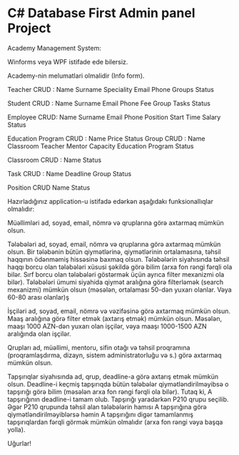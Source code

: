 # C# Database First Admin panel Project

Academy Management System:

Winforms veya WPF istifade ede bilersiz.

Academy-nin melumatlari olmalidir (Info form). 

Teacher CRUD :
Name
Surname
Speciality
Email
Phone
Groups
Status

Student CRUD :
Name
Surname
Email
Phone
Fee
Group
Tasks
Status

Employee CRUD: 
Name
Surname
Email
Phone
Position
Start Time
Salary
Status

Education 	Program CRUD :
Name
Price
Status
Group CRUD :
Name
Classroom
Teacher
Mentor
Capacity
Education Program
Status



Classroom CRUD :
Name
Status

Task CRUD :
Name
Deadline
Group
Status

Position CRUD
Name
Status



Hazırladığınız application-u istifadə edərkən aşağıdakı funksionallıqlar olmalıdır:

Müəllimləri ad, soyad, email, nömrə və qruplarına görə axtarmaq mümkün olsun. 

Tələbələri ad, soyad, email, nömrə və qruplarına görə axtarmaq mümkün olsun. Bir tələbənin bütün qiymətlərinə, qiymətlərinin ortalamasına, təhsil haqqının ödənməmiş hissəsinə baxmaq olsun. Tələbələrin siyahısında təhsil haqqı borcu olan tələbələri xüsusi şəkildə görə bilim (arxa fon rəngi fərqli ola bilər. Sırf borcu olan tələbələri göstərmək üçün ayrıca filter mexanizmi ola bilər). Tələbələri ümumi siyahida qiymət aralığına görə filterləmək (search mexanizmi) mümkün olsun (məsələn, ortalaması 50-dən yuxarı olanlar. Vəya 60-80 arası olanlar)ş

İşçiləri ad, soyad, email, nömrə və vəzifəsinə görə axtarmaq mümkün olsun. Maaş aralığına görə filter etmək (axtarış etmək) mümkün olsun. Məsələn, maaşı 1000 AZN-dən yuxarı olan işçilər, vəya maaşı 1000-1500 AZN aralığında olan işçilər.

Qrupları ad, müəllimi, mentoru, sifin otağı və təhsil proqramına (proqramlaşdırma, dizayn, sistem administratorluğu və s.) görə axtarmaq mümkün olsun.

Tapşırıqlar siyahısında ad, qrup, deadline-a görə axtarış etmək mümkün olsun. Deadline-i keçmiş tapşırıqda bütün tələbələr qiymətləndirilməyibsə o tapşırığı görə bilim (məsələn arxa fon rəngi fərqli ola bilər). Tutaq ki, A tapşırığının deadline-i tamam olub. Tapşırığı yaradarkən P210 qrupu seçilib. Əgər P210 qrupunda təhsil alan tələbələrin hamısı A tapşırığına görə qiymətləndirilməyiblərsə həmin A tapşırığını digər tamamlanmış tapşırıqlardan fərqli görmək mümkün olmalıdır (arxa fon rəngi vəya başqa yolla).


Uğurlar!
